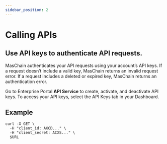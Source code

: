 ```yaml
---
sidebar_position: 2
---
```


# Calling APIs

## Use API keys to authenticate API requests.

MasChain authenticates your API requests using your account’s API keys. If a request doesn’t include a valid key, MasChain returns an invalid request error. If a request includes a deleted or expired key, MasChain returns an authentication error.

Go to Enterprise Portal **API Service** to create, activate, and deactivate API keys. To access your API keys, select the API Keys tab in your Dashboard.


## Example
```shell
curl -X GET \
  -H "client_id: AXCD..." \
  -H "client_secret: ACXS..." \
  $URL
```